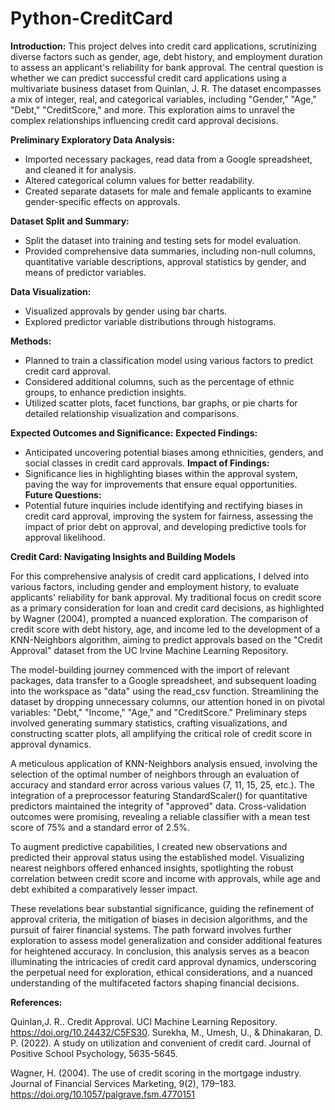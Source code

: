 # Python-CreditCard

**Introduction:**
This project delves into credit card applications, scrutinizing diverse factors such as gender, age, debt history, and employment duration to assess an applicant's reliability for bank approval. The central question is whether we can predict successful credit card applications using a multivariate business dataset from Quinlan, J. R. The dataset encompasses a mix of integer, real, and categorical variables, including "Gender," "Age," "Debt," "CreditScore," and more. This exploration aims to unravel the complex relationships influencing credit card approval decisions.

**Preliminary Exploratory Data Analysis:**
- Imported necessary packages, read data from a Google spreadsheet, and cleaned it for analysis.
- Altered categorical column values for better readability.
- Created separate datasets for male and female applicants to examine gender-specific effects on approvals.

**Dataset Split and Summary:**
- Split the dataset into training and testing sets for model evaluation.
- Provided comprehensive data summaries, including non-null columns, quantitative variable descriptions, approval statistics by gender, and means of predictor variables.

**Data Visualization:**
- Visualized approvals by gender using bar charts.
- Explored predictor variable distributions through histograms.

**Methods:**
- Planned to train a classification model using various factors to predict credit card approval.
- Considered additional columns, such as the percentage of ethnic groups, to enhance prediction insights.
- Utilized scatter plots, facet functions, bar graphs, or pie charts for detailed relationship visualization and comparisons.

**Expected Outcomes and Significance:**
**Expected Findings:**
- Anticipated uncovering potential biases among ethnicities, genders, and social classes in credit card approvals.
**Impact of Findings:**
- Significance lies in highlighting biases within the approval system, paving the way for improvements that ensure equal opportunities.
**Future Questions:**
- Potential future inquiries include identifying and rectifying biases in credit card approval, improving the system for fairness, assessing the impact of prior debt on approval, and developing predictive tools for approval likelihood.


**Credit Card: Navigating Insights and Building Models**

For this comprehensive analysis of credit card applications, I delved into various factors, including gender and employment history, to evaluate applicants' reliability for bank approval. My traditional focus on credit score as a primary consideration for loan and credit card decisions, as highlighted by Wagner (2004), prompted a nuanced exploration. The comparison of credit score with debt history, age, and income led to the development of a KNN-Neighbors algorithm, aiming to predict approvals based on the "Credit Approval" dataset from the UC Irvine Machine Learning Repository.

The model-building journey commenced with the import of relevant packages, data transfer to a Google spreadsheet, and subsequent loading into the workspace as "data" using the read_csv function. Streamlining the dataset by dropping unnecessary columns, our attention honed in on pivotal variables: "Debt," "Income," "Age," and "CreditScore." Preliminary steps involved generating summary statistics, crafting visualizations, and constructing scatter plots, all amplifying the critical role of credit score in approval dynamics.

A meticulous application of KNN-Neighbors analysis ensued, involving the selection of the optimal number of neighbors through an evaluation of accuracy and standard error across various values (7, 11, 15, 25, etc.). The integration of a preprocessor featuring StandardScaler() for quantitative predictors maintained the integrity of "approved" data. Cross-validation outcomes were promising, revealing a reliable classifier with a mean test score of 75% and a standard error of 2.5%.

To augment predictive capabilities, I created new observations and predicted their approval status using the established model. Visualizing nearest neighbors offered enhanced insights, spotlighting the robust correlation between credit score and income with approvals, while age and debt exhibited a comparatively lesser impact.

These revelations bear substantial significance, guiding the refinement of approval criteria, the mitigation of biases in decision algorithms, and the pursuit of fairer financial systems. The path forward involves further exploration to assess model generalization and consider additional features for heightened accuracy. In conclusion, this analysis serves as a beacon illuminating the intricacies of credit card approval dynamics, underscoring the perpetual need for exploration, ethical considerations, and a nuanced understanding of the multifaceted factors shaping financial decisions.

**References:**

Quinlan,J. R.. Credit Approval. UCI Machine Learning Repository. https://doi.org/10.24432/C5FS30.
Surekha, M., Umesh, U., & Dhinakaran, D. P. (2022). A study on utilization and convenient of credit card. Journal of Positive School Psychology, 5635-5645.

Wagner, H. (2004). The use of credit scoring in the mortgage industry. Journal of Financial Services Marketing, 9(2), 179–183. https://doi.org/10.1057/palgrave.fsm.4770151
